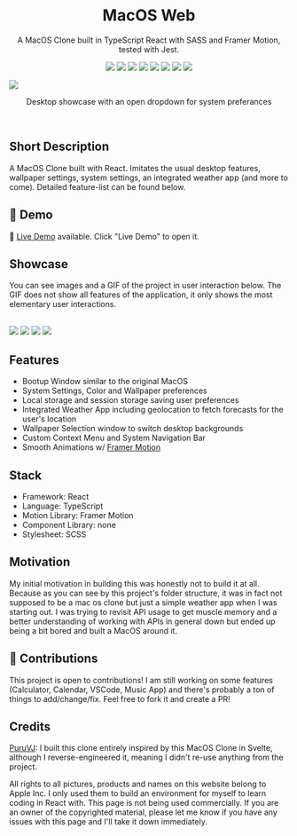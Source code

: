 <div align="center">
 
<h1 align="center">MacOS Web</h1>
<p align="center">A MacOS Clone built in TypeScript React with SASS and Framer Motion, tested with Jest.</p>

![](https://img.shields.io/badge/contributors-2-white)
![](https://img.shields.io/badge/commits-149-white)
![](https://img.shields.io/badge/tests-96%25-brightgreen)
![](https://img.shields.io/badge/w3c-validated-brightgreen)
![](https://img.shields.io/badge/open%20source-true-grey)
![](https://img.shields.io/npm/types/chalk)
![](https://img.shields.io/badge/commit%20status-in%20master-blue)
![](https://img.shields.io/badge/completion-54%25-red)

</div>

![](https://i.ibb.co/S0S9bN3/banner.png)
<p align="center">
  Desktop showcase with an open dropdown for system preferances
</p>
<br />

## Short Description
A MacOS Clone built with React. Imitates the usual desktop features, wallpaper settings, system settings, an integrated weather app (and more to come). Detailed feature-list can be found below.

## 🔴 Demo
🧪 [Live Demo](https://gianlucajahn.github.io/macOS-react) available. Click "Live Demo" to open it.

## Showcase
You can see images and a GIF of the project in user interaction below. The GIF does not show all features of the application, it only shows the most elementary user interactions. <br /> <br />

![](https://i.imgur.com/7sVidqH.png)
![](https://i.imgur.com/8KfyVi6.png)
![](https://i.imgur.com/mCU5H4l.png)
![](/weather-forecast/src/resources/images/showcase.gif)

## Features
- Bootup Window similar to the original MacOS
- System Settings, Color and Wallpaper preferences
- Local storage and session storage saving user preferences
- Integrated Weather App including geolocation to fetch forecasts for the user's location
- Wallpaper Selection window to switch desktop backgrounds
- Custom Context Menu and System Navigation Bar
- Smooth Animations w/ [Framer Motion](https://github.com/framer/motion)

## Stack
- Framework: React
- Language: TypeScript
- Motion Library: Framer Motion
- Component Library: none
- Stylesheet: SCSS

## Motivation
My initial motivation in building this was honestly not to build it at all. Because as you can see by this project's folder structure, it was in fact not supposed to be a mac os clone but just a simple weather app when I was starting out. I was trying to revisit API usage to get muscle memory and a better understanding of working with APIs in general down but ended up being a bit bored and built a MacOS around it.

## 🤝 Contributions
This project is open to contributions! I am still working on some features (Calculator, Calendar, VSCode, Music App) and there's probably a ton of things to add/change/fix. Feel free to fork it and create a PR!

## Credits
[PuruVJ](https://github.com/PuruVJ): I built this clone entirely inspired by this MacOS Clone in Svelte, although I reverse-engineered it, meaning I didn't re-use anything from the project.

All rights to all pictures, products and names on this website belong to Apple Inc. I only used them to build an environment for myself to learn coding in React with. This page is not being used commercially. If you are an owner of the copyrighted material, please let me know if you have any issues with this page and I'll take it down immediately.
